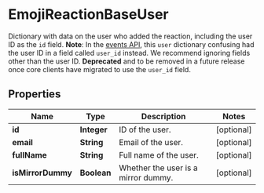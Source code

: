 

# EmojiReactionBaseUser

Dictionary with data on the user who added the reaction, including the user ID as the `id` field.  **Note**: In the [events API](/api/get-events), this `user` dictionary confusing had the user ID in a field called `user_id` instead.  We recommend ignoring fields other than the user ID.  **Deprecated** and to be removed in a future release once core clients have migrated to use the `user_id` field. 

## Properties

Name | Type | Description | Notes
------------ | ------------- | ------------- | -------------
**id** | **Integer** | ID of the user.  |  [optional]
**email** | **String** | Email of the user.  |  [optional]
**fullName** | **String** | Full name of the user.  |  [optional]
**isMirrorDummy** | **Boolean** | Whether the user is a mirror dummy.  |  [optional]



